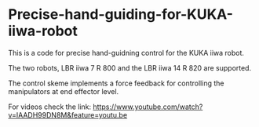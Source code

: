 # Precise-hand-guiding-for-KUKA-iiwa-robot

This is a code for precise hand-guidning control for the KUKA iiwa robot.

The two robots, LBR iiwa 7 R 800 and the LBR iiwa 14 R 820 are supported.

The control skeme implements a force feedback for controlling the manipulators at end effector level.

For videos check the link:
https://www.youtube.com/watch?v=IAADH99DN8M&feature=youtu.be


